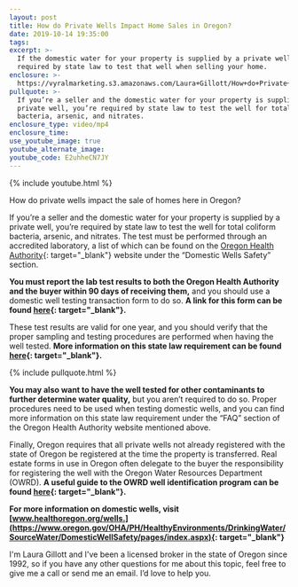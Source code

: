 ```yaml
---
layout: post
title: How do Private Wells Impact Home Sales in Oregon?
date: 2019-10-14 19:35:00
tags:
excerpt: >-
  If the domestic water for your property is supplied by a private well, you’re
  required by state law to test that well when selling your home.
enclosure: >-
  https://vyralmarketing.s3.amazonaws.com/Laura+Gillott/How+do+Private+Wells+Impact+Home+Sales+in+Oregon_.mp4
pullquote: >-
  If you’re a seller and the domestic water for your property is supplied by a
  private well, you’re required by state law to test the well for total coliform
  bacteria, arsenic, and nitrates.
enclosure_type: video/mp4
enclosure_time:
use_youtube_image: true
youtube_alternate_image:
youtube_code: E2uhheCN7JY
---
```


{% include youtube.html %}

How do private wells impact the sale of homes here in Oregon?&nbsp;

If you’re a seller and the domestic water for your property is supplied by a private well, you’re required by state law to test the well for total coliform bacteria, arsenic, and nitrates. The test must be performed through an accredited laboratory, a list of which can be found on the [Oregon Health Authority](https://www.oregon.gov/oha/PH/HealthyEnvironments/DrinkingWater/SourceWater/DomesticWellSafety/Pages/index.aspx){: target="_blank"} website under the “Domestic Wells Safety” section.&nbsp;

**You must report the lab test results to both the Oregon Health Authority and the buyer within 90 days of receiving them,** and you should use a domestic well testing transaction form to do so. **A link for this form can be found [here](https://apps.state.or.us/Forms/Served/le8313.pdf){: target="_blank"}.&nbsp;**

These test results are valid for one year, and you should verify that the proper sampling and testing procedures are performed when having the well tested. **More information on this state law requirement can be found [here](https://www.oregon.gov/oha/PH/HEALTHYENVIRONMENTS/DRINKINGWATER/SOURCEWATER/DOMESTICWELLSAFETY/Pages/Testing-Regulations.aspx){: target="_blank"}.&nbsp;**

{% include pullquote.html %}

**You may also want to have the well tested for other contaminants to further determine water quality,** but you aren’t required to do so. Proper procedures need to be used when testing domestic wells, and you can find more information on this state law requirement under the “FAQ” section of the Oregon Health Authority website mentioned above.&nbsp;

Finally, Oregon requires that all private wells not already registered with the state of Oregon be registered at the time the property is transferred. Real estate forms in use in Oregon often delegate to the buyer the responsibility for registering the well with the Oregon Water Resources Department (OWRD). **A useful guide to the OWRD well identification program can be found [here](https://www.oregon.gov/oha/PH/HEALTHYENVIRONMENTS/DRINKINGWATER/SOURCEWATER/DOMESTICWELLSAFETY/Documents/OHA%208316%20Well%20Water%20Handbook%20Final.pdf){: target="_blank"}.&nbsp;**

**For more information on domestic wells, visit [www.healthoregon.org/wells.](https://www.oregon.gov/OHA/PH/HealthyEnvironments/DrinkingWater/SourceWater/DomesticWellSafety/pages/index.aspx){: target="_blank"}&nbsp;**

I'm Laura Gillott and I've been a licensed broker in the state of Oregon since 1992, so if you have any other questions for me about this topic, feel free to give me a call or send me an email. I’d love to help you.&nbsp;<br>&nbsp;